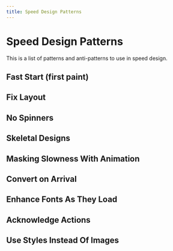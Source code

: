 ```yaml
---
title: Speed Design Patterns
---
```

# Speed Design Patterns

This is a list of patterns and anti-patterns to use in speed design.

## Fast Start (first paint)
## Fix Layout
## No Spinners
## Skeletal Designs
## Masking Slowness With Animation
## Convert on Arrival
## Enhance Fonts As They Load
## Acknowledge Actions
## Use Styles Instead Of Images
